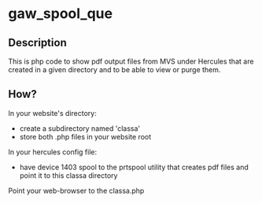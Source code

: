 # gaw_spool_que
## Description
This is php code to show pdf output files from MVS under Hercules that are created in a given directory and to be able to view or purge them.

## How?
In your website's directory:
- create a subdirectory named 'classa'
- store both .php files in your website root

In your hercules config file: 
- have device 1403 spool to the prtspool utility that creates pdf files and point it to this classa directory

Point your web-browser to the classa.php 
